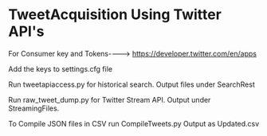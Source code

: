 # TweetAcquisition Using Twitter API's
For Consumer key and Tokens----> https://developer.twitter.com/en/apps 

Add the keys to settings.cfg file

Run tweetapiaccess.py for historical search. Output files under SearchRest

Run raw_tweet_dump.py for Twitter Stream API. Output under StreamingFiles.

To Compile JSON files in CSV run  CompileTweets.py Output as Updated.csv 

